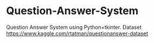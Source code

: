 # Question-Answer-System
Question Answer System using Python+tkinter.
Dataset https://www.kaggle.com/rtatman/questionanswer-dataset

